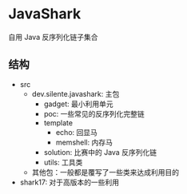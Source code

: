 # JavaShark

自用 Java 反序列化链子集合

## 结构
- src
  - dev.silente.javashark: 主包
    - gadget: 最小利用单元
    - poc: 一些常见的反序列化完整链
    - template
      - echo: 回显马
      - memshell: 内存马
    - solution: 比赛中的 Java 反序列化链
    - utils: 工具类
  - 其他包：一般都是覆写了一些类来达成利用目的
- shark17: 对于高版本的一些利用